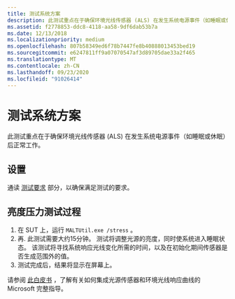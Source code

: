 ```yaml
---
title: 测试系统方案
description: 此测试重点在于确保环境光线传感器 (ALS) 在发生系统电源事件（如睡眠或休眠）后正常工作。
ms.assetid: f2778853-ddc8-4118-aa58-9df6dab53b7a
ms.date: 12/13/2018
ms.localizationpriority: medium
ms.openlocfilehash: 807b58349ed6f78b7447fe8b40888013453bed19
ms.sourcegitcommit: e6247811ff9a07070547af3d89705dae33a2f465
ms.translationtype: MT
ms.contentlocale: zh-CN
ms.lasthandoff: 09/23/2020
ms.locfileid: "91026414"
---
```

# <a name="testing-system-scenarios"></a>测试系统方案

此测试重点在于确保环境光线传感器 (ALS) 在发生系统电源事件（如睡眠或休眠）后正常工作。

## <a name="set-up"></a>设置

通读 [测试要求](testing-MALT-building-a-light-testing-tool.md) 部分，以确保满足测试的要求。

## <a name="brightness-stress-test-procedures"></a>亮度压力测试过程

1. 在 SUT 上，运行 `MALTUtil.exe /stress` 。
2. 再. 此测试需要大约15分钟。 测试将调整光源的亮度，同时使系统进入睡眠状态。  该测试将寻找系统响应光线变化所需的时间，以及在初始化期间传感器是否生成范围外的值。
3. 测试完成后，结果将显示在屏幕上。

请参阅 [此白皮书](/windows-hardware/design/whitepapers/integrating-ambient-light-sensors-with-computers-running-windows-10-creators-update) ，了解有关如何集成光源传感器和环境光线响应曲线的 Microsoft 完整指导。